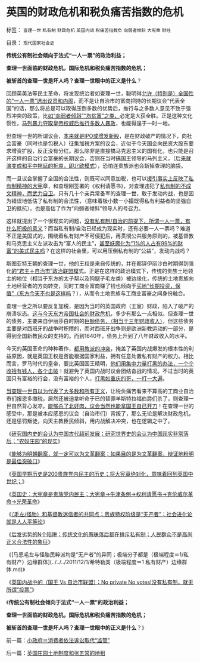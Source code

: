 # 英国的财政危机和税负痛苦指数的危机

标签： `查理一世` `私有制` `财政危机` `英国内战` `税痛苦指数负` `向弱者倾斜` `大宪章` `财经` 

目录： `现代国家社会史`

**传统公有制社会倾向于法式“一人一票”的政治利益；**

**查理一世面临的财政危机，国际危机和税负痛苦指数的危机；**

**被斩首的查理一世是坏人吗？查理一世眼中的正义是什么**？



回顾英美法等民主革命，将发现统治者如查理一世，聪明得[允许（特别是）全国性的“一人一票”选出议员和内阁](../../../2011/10/8/马丁神父定律对公有制的恶毒诅咒！.md)，而不是让自治市的富商把持的长期议会“代表全国”的话，那么将总是可以取得压倒多数的优势后，推行与之多数人意见不致于强烈冲突的政策，比[如“向弱者倾斜”“均贫富”之类，](../../../2011/11/24/中世纪领主制的机理和蒋介石的统治术.md)必定是大获全胜。正是这种文化惯性，[马列暴力夺取皇帝权威后推行多数人暴政](../../../2011/10/20/没有私有制就不存在社会分工；马克思主义的自相矛盾；.md)，也能得逞于一时一地。

但查理一世的所谓议会，[本来就是IPO或增发新股](../../../2011/1/28/让现实教训对股评家的迷信.md)，是在财政破产的情况下，向社会富豪（同时也是包税人）征集加税方案的议会，近似于今天国企向民资大股东要求增资扩股，反正没有分红。那么除非是直接搞马克思主义的国有化，也只能是召开这样的自治行会富豪的长期议会，否则在当时搞国王领导的马列主义，（后[来就演变成和平中拖延的折衷，即北欧模式](../../../2009/9/7/全国无差别保障是注定失败的左倾计划经济公有制.md)），恐怕连贵族派也会斩掉查理的脑袋。

而一旦议会掌握了全国的合法性，则既可以同意加税，也可以[援引事实上反映了私有制精神的大宪](../../../2011/8/20/荷兰联合《大宪章》“打赢了荷英战争”.md)章，和查理刚签署的《权利请愿书》，对查理违犯了[私有制的不成文精神，而武力自卫](../../../2011/10/18/No&nbsp;Private&nbsp;No&nbsp;tax！美国茶党和中国乌有之乡.md)。只有几十个亲兵常备军的查理一世，敢于发动内战，也是因为错误地低估了私有制的合法性，（意味着极小数一小撮既得私有利益者的坚强自卫的抵抗），也是高估了作为“向弱者倾斜”领导人的号召力。

这样就提出了一个很现实的问题，[没有私有制/自治的前提下，所谓一人一票，有什么积极的意义](../../../2010/10/12/没有私有制，就没有法治.md)？而当私有制/自治已经成为现实时，还有必要一人一票吗？难道不正是美国式的，围绕着私有财产不可侵犯后，再贯彻公共服务原则的，被基督教和马克思主义左派攻击为“富人的民主”，[甚至妖魔化为“1%的人占有99%的财富”的美式民主吗](../../../2011/10/15/客观衡量个人财产“贫富差距”的标准不存在.md)？在这样的社会里，可以用压倒私有制的“公益”，发动内战吗？

斯图亚特王朝的查理一世，他的王权是来自传统的，并在都铎伊丽沙白时期得到强化[的“君主＋自治市”政治联盟模](../../../2011/11/25/基督教是欧洲中世纪出现大量自治社区的原因.md)式。正是在这样的政治模式下，传统的贵族土地领主的地位（相当于东方的太子帮以及狗腿子毛左类）被边缘化，传统的土地贵族向土地经营者的方向转变，同时工商业富商赚了钱也倾向于[买地“长期投资，保值”（东方今天不也是这样吗](../../../2010/4/22/奥地利学派：世界上最不能保值的就是房子！.md)？），从而令土地贵族与工商业富豪之间身份融合。

查理一世之所以要反复加税，是因为当时的英国政府（王室）财政，陷入了破产的崩溃状态。[这与今天东方帝国社会的财政危机](../../../2009/2/13/财政和金融双料危机共振.md)，多少有那么一点相似。但查理一世的债务，主要来自伊丽莎白时期的[巨额债务，（相当于三年财政收入）](../../../2009/2/16/中国外汇储备买物资；美国政府可能就破产了.md)，但这些债务主要是对西班牙的战争时积攒的，而对西班牙战争则是欧洲新教运动的一部分，是得到全国新教民众的支持的。而到1640年，债务上升到了八年财政收入的水平。

今天的英国革命的种种著作，[都用教派的冲突](../../../2010/5/21/一神教和多神教的政治利益.md)，掩盖了英国内战爆发的根本性的利益原因，就是英国王权是否能根据国家利益，拥有任意处置私有财产的权力。相比而言，罗马时代的皇帝，要比英国国王精明，[他们用集中力量打黑的办法，一个个收拾有钱人，各个击破](../../../2010/12/3/拜占庭新兴太监，打黑和替罪羊.md)！就避免了英国内战时议会团结奋战的情况。不过当时的英国只有富裕的行会，没有富裕的个人，[打黑如重庆的哥，一打一大遍](../../../2008/11/27/的哥要罢工：行政垄断不是市场管理.md)。

[当查理一世自以为代表了大多数和所有正义](../../../2010/8/25/公私不分是制造暴君的制度.md)，让税负痛苦看来不算高的工商业自治市们报恩多缴税，居然还被迫拿听命于已的替罪羊斯特拉福伯爵们杀了，则查理一世自然背心发凉。[能够杀了北奸肉，议会当然也能拿国王自已开刀](../../../2010/12/3/帝国兴亡动物有责，罗马皇帝走狗的本职工作.md)！在查理一世的感受中，那是被本应感恩的议会（自治市们）背叛了，那么无论是解决财政危机，还是惩罚叛徒，向天主教臣民倾斜，用内战解决冲突，也在逻辑之中了。

《[研究国内史的会认为中国古代超前发展；研究世界史的会认为中国现实非常落后；“农奴庄园”的现实](../../../2011/11/28/片面强调国内史会以为古代中国“超前发展”.md)》

《[能够为明朝翻案，就一定可以为文革翻案；如果目的是为文革翻案，辩证地粉明是最佳突破口](../../../2011/11/28/为明朝翻案的重大“历史”意义.md)》

《[英国早期历史是200贵族党内民主的历史；将大宪章绝对化，意味着回到英国中世纪；](../../../2011/11/29/将大宪章绝对化，意味着回到英国中世纪.md)》

《[英国史：大宪章是贵族党内民主；大宪章->牛津条例->权利请愿书->克伦威尔革命->光荣革命](../../../2011/11/29/简明英国千年史的四个阶段.md)》

《[（毛左/怪胎）和基督教迷信者的共同点；贵族特权阶级是“无产者”；社会进化论就是人人平等论](../../../2011/12/1/社会进化论是人人平等论，人人普通论.md)》

《[后发劣势的N个陷阱；传统文化的愚昧落后都在排斥私有制；人民群众不是高尚正义合法性的象征](../../../2011/12/1/后发劣势的N个陷阱；人民群众不是正义的象征.md)》

《[马恩毛左与怪胎民粹派均是“无产者”的异同；极端分子都是（极端程度＝1/私有财产）边缘群体](../../../2011/12/1/希特勒类（极端程度＝1 私有财产）边缘群体.md)》

《[英国内战中的（国王 Vs 自治市联盟）；No private No
votes!没有私有制，就无所谓“投票”](../../../2011/12/1/英国内战中的（国王&nbsp;Vs&nbsp;自治市联盟）中的一小撮.md)》

《**传统公有制社会倾向于法式“一人一票”的政治利益；**

**查理一世面临的财政危机，国际危机和税负痛苦指数的危机；**

**被斩首的查理一世是坏人吗？查理一世眼中的正义是什么**？》



前一篇：[小政府＝消费者依法诉讼取代“监管”](../../../2011/12/1/小政府＝消费者依法诉讼取代“监管”.md)

后一篇：[英国庄园土地制度和张五常的地租](../../../2011/12/2/英国庄园土地制度和张五常的地租.md)